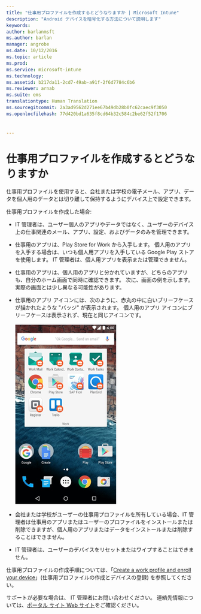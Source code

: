 ```yaml
---
title: "仕事用プロファイルを作成するとどうなりますか | Microsoft Intune"
description: "Android デバイスを暗号化する方法について説明します"
keywords: 
author: barlanmsft
ms.author: barlan
manager: angrobe
ms.date: 10/12/2016
ms.topic: article
ms.prod: 
ms.service: microsoft-intune
ms.technology: 
ms.assetid: b217da11-2cd7-49ab-a91f-2f6d7784c6b6
ms.reviewer: arnab
ms.suite: ems
translationtype: Human Translation
ms.sourcegitcommit: 2a3ad9562d271ee67b49db28b0fc62caec9f3050
ms.openlocfilehash: 77d420bd1a635f8cd64b32c584c2be62f52f1706


---
```



# <a name="what-happens-when-you-create-a-work-profile"></a>仕事用プロファイルを作成するとどうなりますか

仕事用プロファイルを使用すると、会社または学校の電子メール、アプリ、データを個人用のデータとは切り離して保持するようにデバイス上で設定できます。

仕事用プロファイルを作成した場合:

- IT 管理者は、ユーザー個人のアプリやデータではなく、ユーザーのデバイス上の仕事関連のメール、アプリ、設定、およびデータのみを管理できます。

- 仕事用のアプリは、Play Store for Work から入手します。 個人用のアプリを入手する場合は、いつも個人用アプリを入手している Google Play ストアを使用します。 IT 管理者は、個人用アプリを表示または管理できません。

- 仕事用のアプリは、個人用のアプリと分かれていますが、どちらのアプリも、自分のホーム画面で同時に確認できます。 次に、画面の例を示します。 実際の画面とは少し異なる可能性があります。

- 仕事用のアプリ アイコンには、次のように、赤丸の中に白いブリーフケースが描かれたような "バッジ" が表示されます。 個人用のアプリ アイコンにブリーフケースは表示されず、現在と同じアイコンです。

    ![Android Play Store for Work](./media/afw-google-play-store-for-work.png)

- 会社または学校がユーザーの仕事用プロファイルを所有している場合、IT 管理者は仕事用のアプリまたはユーザーのプロファイルをインストールまたは削除できますが、個人用のアプリまたはデータをインストールまたは削除することはできません。
- IT 管理者は、ユーザーのデバイスをリセットまたはワイプすることはできません。

仕事用プロファイルの作成手順については、「[Create a work profile and enroll your device](create-a-work-profile-and-enroll-your-device-in-intune-android.md)」(仕事用プロファイルの作成とデバイスの登録) を参照してください。

サポートが必要な場合は、 IT 管理者にお問い合わせください。 連絡先情報については、[ポータル サイト Web サイト](http://portal.manage.microsoft.com)をご確認ください。





<!--HONumber=Oct16_HO2-->


